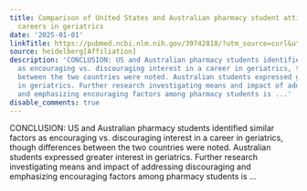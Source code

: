 ```yaml
---
title: Comparison of United States and Australian pharmacy student attitudes towards
  careers in geriatrics
date: '2025-01-01'
linkTitle: https://pubmed.ncbi.nlm.nih.gov/39742818/?utm_source=curl&utm_medium=rss&utm_campaign=pubmed-2&utm_content=1FakS-2QOkCT8HsMOQP1bCRQ4YzyumYOmxmF0moLsQ3dFB1E9V&fc=20220326224207&ff=20250102170931&v=2.18.0.post9+e462414
source: heidelberg[Affiliation]
description: 'CONCLUSION: US and Australian pharmacy students identified similar factors
  as encouraging vs. discouraging interest in a career in geriatrics, though differences
  between the two countries were noted. Australian students expressed greater interest
  in geriatrics. Further research investigating means and impact of addressing discouraging
  and emphasizing encouraging factors among pharmacy students is ...'
disable_comments: true
---
```

CONCLUSION: US and Australian pharmacy students identified similar factors as encouraging vs. discouraging interest in a career in geriatrics, though differences between the two countries were noted. Australian students expressed greater interest in geriatrics. Further research investigating means and impact of addressing discouraging and emphasizing encouraging factors among pharmacy students is ...